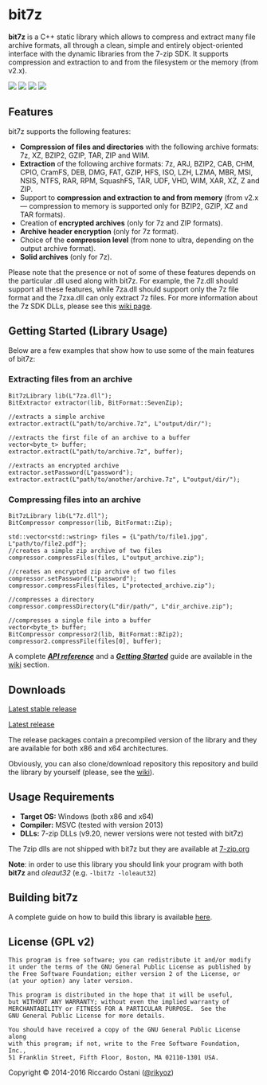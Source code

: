 bit7z
=====
**bit7z** is a C++ static library which allows to compress and extract many file archive formats,  all through a clean, simple and entirely object-oriented interface with the dynamic libraries from the 7-zip SDK. It supports compression and extraction to and from the filesystem or the memory (from v2.x).

[![](http://img.shields.io/badge/stable-v1.0.0-blue.svg?style=flat)](https://github.com/rikyoz/bit7z/releases/latest)
[![](http://img.shields.io/badge/latest-v2.0.0--beta-yellow.svg?style=flat)](https://github.com/rikyoz/bit7z/releases/tag/v2.0.0-beta)
![](http://img.shields.io/badge/compiler-MSVC-red.svg?style=flat)
![](http://img.shields.io/badge/license-GNU%20GPL%20v2-lightgrey.svg?style=flat)

## Features
bit7z supports the following features:

+ **Compression of files and directories** with the following archive formats: 7z, XZ, BZIP2, GZIP, TAR, ZIP and WIM.
+ **Extraction** of the following archive formats: 7z, ARJ, BZIP2, CAB, CHM, CPIO, CramFS, DEB, DMG, FAT, GZIP, HFS, ISO, LZH, LZMA, MBR, MSI, NSIS, NTFS, RAR, RPM, SquashFS, TAR, UDF, VHD, WIM, XAR, XZ, Z and ZIP.
+ Support to **compression and extraction to and from memory** (from v2.x &mdash; compression to memory is supported only for BZIP2, GZIP, XZ and TAR formats).
+ Creation of **encrypted archives** (only for 7z and ZIP formats).
+ **Archive header encryption** (only for 7z format).
+ Choice of the **compression level** (from none to ultra, depending on the output archive format).
+ **Solid archives** (only for 7z).

Please note that the presence or not of some of these features depends on the particular .dll used along with bit7z. For example, the 7z.dll should support all these features, while 7za.dll should support only the 7z file format and the 7zxa.dll can only extract 7z files. For more information about the 7z SDK DLLs, please see this [wiki page](https://github.com/rikyoz/bit7z/wiki/7z-DLLs).

## Getting Started (Library Usage)

Below are a few examples that show how to use some of the main features of bit7z:

### Extracting files from an archive

~~~~~~~~~~~~~{.cpp}
Bit7zLibrary lib(L"7za.dll");
BitExtractor extractor(lib, BitFormat::SevenZip);
	
//extracts a simple archive
extractor.extract(L"path/to/archive.7z", L"output/dir/");

//extracts the first file of an archive to a buffer
vector<byte_t> buffer;
extractor.extract(L"path/to/archive.7z", buffer);

//extracts an encrypted archive
extractor.setPassword(L"password");
extractor.extract(L"path/to/another/archive.7z", L"output/dir/");
~~~~~~~~~~~~~

### Compressing files into an archive

~~~~~~~~~~~~~{.cpp}
Bit7zLibrary lib(L"7z.dll");
BitCompressor compressor(lib, BitFormat::Zip);

std::vector<std::wstring> files = {L"path/to/file1.jpg", L"path/to/file2.pdf"};
//creates a simple zip archive of two files
compressor.compressFiles(files, L"output_archive.zip");

//creates an encrypted zip archive of two files
compressor.setPassword(L"password");
compressor.compressFiles(files, L"protected_archive.zip");

//compresses a directory
compressor.compressDirectory(L"dir/path/", L"dir_archive.zip");

//compresses a single file into a buffer
vector<byte_t> buffer;
BitCompressor compressor2(lib, BitFormat::BZip2);
compressor2.compressFile(files[0], buffer);
~~~~~~~~~~~~~

A complete ***[API reference](https://github.com/rikyoz/bit7z/wiki/API-Reference)*** and a ***[Getting Started](https://github.com/rikyoz/bit7z/wiki/Getting-Started)*** guide are available in the [wiki](https://github.com/rikyoz/bit7z/wiki/) section.

## Downloads

[Latest stable release](https://github.com/rikyoz/bit7z/releases/latest)

[Latest release](https://github.com/rikyoz/bit7z/releases/tag/v2.0.0-beta)

The release packages contain a precompiled version of the library and they are available for both x86 and x64 architectures.

Obviously, you can also clone/download repository this repository and build the library by yourself (please, see the [wiki](https://github.com/rikyoz/bit7z/wiki/Building-bit7z)).

## Usage Requirements
+ **Target OS:** Windows (both x86 and x64)
+ **Compiler:** MSVC (tested with version 2013)
+ **DLLs:** 7-zip DLLs (v9.20, newer versions were not tested with bit7z)

The 7zip dlls are not shipped with bit7z but they are available at [7-zip.org](http://www.7-zip.org/)

**Note**: in order to use this library you should link your program with both **bit7z** and *oleaut32* (e.g. `-lbit7z -loleaut32`)

## Building bit7z

A complete guide on how to build this library is available [here](https://github.com/rikyoz/bit7z/wiki/Building-bit7z).

## License (GPL v2)
    This program is free software; you can redistribute it and/or modify
    it under the terms of the GNU General Public License as published by
    the Free Software Foundation; either version 2 of the License, or
    (at your option) any later version.

    This program is distributed in the hope that it will be useful,
    but WITHOUT ANY WARRANTY; without even the implied warranty of
    MERCHANTABILITY or FITNESS FOR A PARTICULAR PURPOSE.  See the
    GNU General Public License for more details.

    You should have received a copy of the GNU General Public License along
    with this program; if not, write to the Free Software Foundation, Inc.,
    51 Franklin Street, Fifth Floor, Boston, MA 02110-1301 USA.

Copyright &copy; 2014-2016 Riccardo Ostani ([@rikyoz](https://github.com/rikyoz))